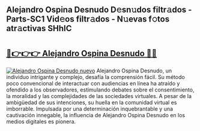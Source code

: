## Alejandro Ospina Desnudo D𝚎sn𝚞dos filtr𝚊dos - Parts-SC1 Vid𝚎os filtr𝚊dos - N𝚞evas f𝚘tos atr𝚊ctivas SHhIC

# <h2><a href="http://mbatgbj.tromn.icu/?c=Alejandro+Ospina+Desnudo">🔗👉👉👉 Alejandro Ospina Desnudo 🔗🔗</a></h2>

[![Alejandro Ospina Desnudo nuevo](https://i.imgur.com/pEAQMta.gif)](http://mbatgbj.tromn.icu/?c=Alejandro+Ospina+Desnudo)
Alejandro Ospina Desnudo, un individuo intrigante y complejo, desafía la comprensión fácil. Su método poco convencional de interactuar con audiencias en línea ha atraído y ofendido a los observadores, estimulando debates sobre el consentimiento, la moralidad y las complejidades de las sociedades virtuales. A pesar de la ambigüedad de sus intenciones, su huella en la comunidad virtual es imborrable. Impulsada por una determinación inquebrantable y una cautivación innegable, la influencia de Alejandro Ospina Desnudo en los medios digitales es pionera.
